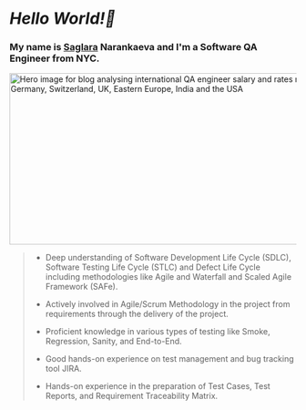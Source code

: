 # ***Hello World!👋***
### My name is <a href="https://www.linkedin.com/in/saglara-narankaeva/" rel="nofollow">Saglara</a> Narankaeva and  I'm a Software QA Engineer from NYC.

<img width="650" height="301" src="https://kruschecompany.com/wp-content/uploads/2022/09/Hero-image-for-blog-analysing-international-QA-engineer-salary-and-rates-ranges-covering-Germany-Switzerland-UK-Eastern-Europe-India-and-the-USA-650x301.jpg" data-src="https://kruschecompany.com/wp-content/uploads/2022/09/Hero-image-for-blog-analysing-international-QA-engineer-salary-and-rates-ranges-covering-Germany-Switzerland-UK-Eastern-Europe-India-and-the-USA-650x301.jpg" class="attachment-post-thumbnail size-post-thumbnail wp-post-image lazyloaded" alt="Hero image for blog analysing international QA engineer salary and rates ranges covering Germany, Switzerland, UK, Eastern Europe, India and the USA" decoding="async" loading="lazy" data-srcset="https://kruschecompany.com/wp-content/uploads/2022/09/Hero-image-for-blog-analysing-international-QA-engineer-salary-and-rates-ranges-covering-Germany-Switzerland-UK-Eastern-Europe-India-and-the-USA-650x301.jpg 650w, https://kruschecompany.com/wp-content/uploads/2022/09/Hero-image-for-blog-analysing-international-QA-engineer-salary-and-rates-ranges-covering-Germany-Switzerland-UK-Eastern-Europe-India-and-the-USA-300x139.jpg 300w, https://kruschecompany.com/wp-content/uploads/2022/09/Hero-image-for-blog-analysing-international-QA-engineer-salary-and-rates-ranges-covering-Germany-Switzerland-UK-Eastern-Europe-India-and-the-USA-1024x474.jpg 1024w, https://kruschecompany.com/wp-content/uploads/2022/09/Hero-image-for-blog-analysing-international-QA-engineer-salary-and-rates-ranges-covering-Germany-Switzerland-UK-Eastern-Europe-India-and-the-USA-768x356.jpg 768w, https://kruschecompany.com/wp-content/uploads/2022/09/Hero-image-for-blog-analysing-international-QA-engineer-salary-and-rates-ranges-covering-Germany-Switzerland-UK-Eastern-Europe-India-and-the-USA.jpg 1280w" data-sizes="(max-width: 650px) 100vw, 650px" sizes="(max-width: 650px) 100vw, 650px" srcset="https://kruschecompany.com/wp-content/uploads/2022/09/Hero-image-for-blog-analysing-international-QA-engineer-salary-and-rates-ranges-covering-Germany-Switzerland-UK-Eastern-Europe-India-and-the-USA-650x301.jpg 650w, https://kruschecompany.com/wp-content/uploads/2022/09/Hero-image-for-blog-analysing-international-QA-engineer-salary-and-rates-ranges-covering-Germany-Switzerland-UK-Eastern-Europe-India-and-the-USA-300x139.jpg 300w, https://kruschecompany.com/wp-content/uploads/2022/09/Hero-image-for-blog-analysing-international-QA-engineer-salary-and-rates-ranges-covering-Germany-Switzerland-UK-Eastern-Europe-India-and-the-USA-1024x474.jpg 1024w, https://kruschecompany.com/wp-content/uploads/2022/09/Hero-image-for-blog-analysing-international-QA-engineer-salary-and-rates-ranges-covering-Germany-Switzerland-UK-Eastern-Europe-India-and-the-USA-768x356.jpg 768w, https://kruschecompany.com/wp-content/uploads/2022/09/Hero-image-for-blog-analysing-international-QA-engineer-salary-and-rates-ranges-covering-Germany-Switzerland-UK-Eastern-Europe-India-and-the-USA.jpg 1280w">


> - Deep understanding of Software Development Life Cycle (SDLC), Software Testing Life Cycle (STLC) and Defect Life Cycle including methodologies like Agile and Waterfall and Scaled Agile Framework (SAFe).
> 
> - Actively involved in Agile/Scrum Methodology in the project from requirements through the delivery of the project.
> 
> - Proficient knowledge in various types of testing like Smoke, Regression, Sanity, and End-to-End.
> 
> - Good hands-on experience on test management and bug tracking tool JIRA.
> 
> - Hands-on experience in the preparation of Test Cases, Test Reports, and Requirement Traceability Matrix.


